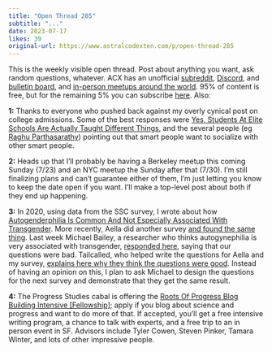 ```yaml
---
title: "Open Thread 285"
subtitle: "..."
date: 2023-07-17
likes: 39
original-url: https://www.astralcodexten.com/p/open-thread-285
---
```

This is the weekly visible open thread. Post about anything you want, ask random questions, whatever. ACX has an unofficial [subreddit](https://www.reddit.com/r/slatestarcodex/), [Discord](https://discord.gg/RTKtdut), and [bulletin board](https://www.datasecretslox.com/index.php), and [in-person meetups around the world](https://www.lesswrong.com/community?filters%5B0%5D=SSC). 95% of content is free, but for the remaining 5% you can subscribe [here](https://astralcodexten.substack.com/subscribe?). Also:

 **1:** Thanks to everyone who pushed back against my overly cynical post on college admissions. Some of the best responses were [Yes, Students At Elite Schools Are Actually Taught Different Things](https://www.reddit.com/r/slatestarcodex/comments/14x2oyp/yes_students_at_elite_schools_are_actually_taught/), and the several people (eg [Raghu Parthasarathy](https://astralcodexten.substack.com/p/why-match-school-and-student-rank/comment/18381695)) pointing out that smart people want to socialize with other smart people.

 **2:** Heads up that I’ll probably be having a Berkeley meetup this coming Sunday (7/23) and an NYC meetup the Sunday after that (7/30). I’m still finalizing plans and can’t guarantee either of them, I’m just letting you know to keep the date open if you want. I’ll make a top-level post about both if they end up happening.

 **3:** In 2020, using data from the SSC survey, I wrote about how [Autogenderphilia Is Common And Not Especially Associated With Transgender](https://slatestarcodex.com/2020/02/10/autogenderphilia-is-common-and-not-especially-related-to-transgender/). More recently, Aella did another survey [and found the same thing](https://aella.substack.com/p/everyone-has-autogynephilia). Last week Michael Bailey, a researcher who thinks autogynephilia is very associated with transgender, [responded here](https://twitter.com/AporiaMagazine/status/1678339832798490624), saying that our questions were bad. Tailcalled, who helped write the questions for Aella and my survey, [explains here why they think the questions were good](https://www.lesswrong.com/posts/oHn8yvzn5uGvPYmsb/i-think-michael-bailey-s-dismissal-of-my-autogynephilia). Instead of having an opinion on this, I plan to ask Michael to design the questions for the next survey and demonstrate that they get the same result.

 **4:** The Progress Studies cabal is offering the [Roots Of Progress Blog Building Intensive [Fellowship]](https://fellowship.rootsofprogress.org/); apply if you blog about science and progress and want to do more of that. If accepted, you’ll get a free intensive writing program, a chance to talk with experts, and a free trip to an in person event in SF. Advisors include Tyler Cowen, Steven Pinker, Tamara Winter, and lots of other impressive people. 

